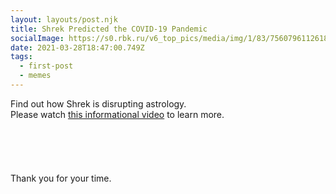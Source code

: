 ```yaml
---
layout: layouts/post.njk
title: Shrek Predicted the COVID-19 Pandemic
socialImage: https://s0.rbk.ru/v6_top_pics/media/img/1/83/756079611261831.jpg
date: 2021-03-28T18:47:00.749Z
tags:
  - first-post
  - memes
---
```

Find out how Shrek is disrupting astrology.\
Please watch [this informational video](https://youtu.be/dQw4w9WgXcQ) to learn more.\
\
\
\
\
\
Thank you for your time.